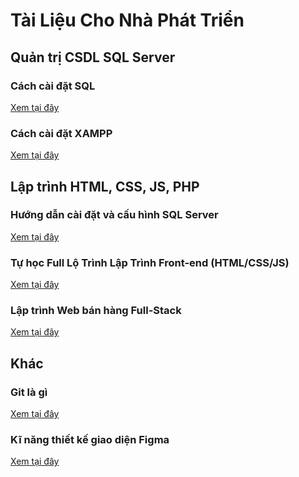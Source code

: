 # Tài Liệu Cho Nhà Phát Triển

## Quản trị CSDL SQL Server

### Cách cài đặt SQL

[Xem tại đây](https://youtu.be/iNXUxqy1svM?si=NBqWg-6OgsdCycFI)

### Cách cài đặt XAMPP

[Xem tại đây](https://youtu.be/0Zay4yjYxJc?si=oZQcd-F7959wpxmY)

## Lập trình HTML, CSS, JS, PHP

### Hướng dẫn cài đặt và cấu hình SQL Server

[Xem tại đây](https://datapot.vn/huong-dan-cai-dat-sql-server-2022-moi-nhat/ 
)

### Tự học Full Lộ Trình Lập Trình Front-end (HTML/CSS/JS)

[Xem tại đây](https://youtu.be/QK7t5Aodgik?si=g7rYIfLvumyJjZDy)

### Lập trình Web bán hàng Full-Stack

[Xem tại đây](https://www.youtube.com/watch?v=6ca7Roj_NfE&list=PLPNLZmPSwSkc0jZwYBIxHjACQrq16lJQe)

## Khác

### Git là gì

[Xem tại đây](https://thachpham.com/tools/git-git-va-github-la-gi-tai-sao-nen-dung.html)

### Kĩ năng thiết kế giao diện Figma

[Xem tại đây](https://www.youtube.com/watch?v=apLK9FCO8g4)
